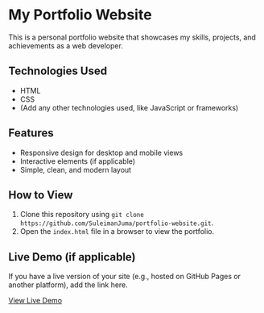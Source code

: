 # My Portfolio Website

This is a personal portfolio website that showcases my skills, projects, and achievements as a web developer.

## Technologies Used

- HTML
- CSS
- (Add any other technologies used, like JavaScript or frameworks)

## Features

- Responsive design for desktop and mobile views
- Interactive elements (if applicable)
- Simple, clean, and modern layout

## How to View

1. Clone this repository using `git clone https://github.com/SuleimanJuma/portfolio-website.git`.
2. Open the `index.html` file in a browser to view the portfolio.

## Live Demo (if applicable)

If you have a live version of your site (e.g., hosted on GitHub Pages or another platform), add the link here.

[View Live Demo](https://your-live-site-link.com)
